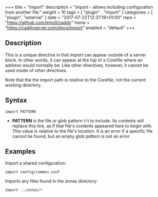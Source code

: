+++
title = "import"
description = "*import* - allows including configuration from another file."
weight = 10
tags = [  "plugin" , "import" ]
categories = [ "plugin", "external" ]
date = "2017-07-22T12:37:19+01:00"
repo = "https://github.com/mholt/caddy"
home = "https://caddyserver.com/docs/import"
enabled = "default"
+++

## Description

This is a unique directive in that *import* can appear outside of a server block. In other words, it
can appear at the top of a Corefile where an address would normally be. Like other directives,
however, it cannot be used inside of other directives.

Note that the the import path is relative to the Corefile, not the current working directory.

## Syntax

~~~
import PATTERN
~~~

* **PATTERN** is the file or glob pattern (`*`) to include. Its contents will replace this line, as
  if that file's contents appeared here to begin with. This value is relative to the file's
  location. It is an error if a specific file cannot be found, but an empty glob pattern is not an
  error.

## Examples

Import a shared configuration:

~~~
import config/common.conf
~~~

Imports any files found in the zones directory:

~~~
import ../zones/*
~~~
